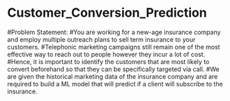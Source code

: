 # Customer_Conversion_Prediction

#Problem Statement:
#You are working for a new-age insurance company and employ multiple outreach plans to sell term insurance to your customers. 
#Telephonic marketing campaigns still remain one of the most effective way to reach out to people however they incur a lot of cost.
#Hence, it is important to identify the customers that are most likely to convert beforehand so that they can be specifically targeted via call. 
#We are given the historical marketing data of the insurance company and are required to build a ML model that will predict if a client will subscribe to the insurance.

